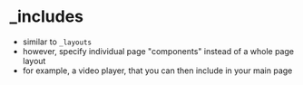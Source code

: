 # \_includes

- similar to `_layouts`
- however, specify individual page "components" instead of a whole page layout
- for example, a video player, that you can then include in your main page
